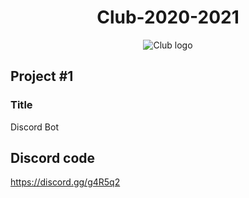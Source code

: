 <div align="center">
<h1>Club-2020-2021</h1>
</div>
<p align="center">
<img src = "https://github.com/Wayland-CS-Club/club-2020-2021/blob/main/logo.png" alt="Club logo">
</p>

## Project #1
### Title 
Discord Bot


## Discord code
https://discord.gg/g4R5q2
